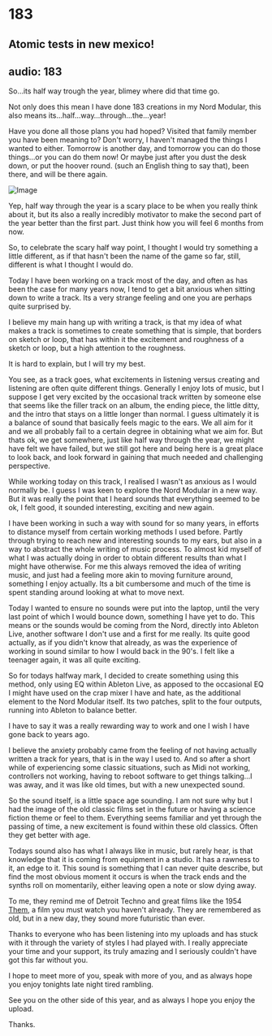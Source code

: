 # 183
## Atomic tests in new mexico!
audio: 183
---

So…its half way trough the year, blimey where did that time go.

Not only does this mean I have done 183 creations in my Nord Modular, this also means its…half…way…through…the…year!

Have you done all those plans you had hoped? Visited that family member you have been meaning to? Don't worry, I haven't managed the things I wanted to either. Tomorrow is another day, and tomorrow you can do those things…or you can do them now! Or maybe just after you dust the desk down, or put the hoover round. (such an English thing to say that), been there, and will be there again.

![Image](/assets/img/Snd-183.png)

Yep, half way through the year is a scary place to be when you really think about it, but its also a really incredibly motivator to make the second part of the year better than the first part. Just think how you will feel 6 months from now.

So, to celebrate the scary half way point, I thought I would try something a little different, as if that hasn't been the name of the game so far, still, different is what I thought I would do.

Today I have been working on a track most of the day, and often as has been the case for many years now, I tend to get a bit anxious when sitting down to write a track. Its a very strange feeling and one you are perhaps quite surprised by.

I believe my main hang up with writing a track, is that my idea of what makes a track is sometimes to create something that is simple, that borders on sketch or loop, that has within it the excitement and roughness of a sketch or loop, but a high attention to the roughness.

It is hard to explain, but I will try my best.

You see, as a track goes, what excitements in listening versus creating and listening are often quite different things. Generally I enjoy lots of music, but I suppose I get very excited by the occasional track written by someone else that seems like the filler track on an album, the ending piece, the little ditty, and the intro that stays on a little longer than normal. I guess ultimately it is a balance of sound that basically feels magic to the ears. We all aim for it and we all probably fail to a certain degree in obtaining what we aim for. But thats ok, we get somewhere, just like half way through the year, we might have felt we have failed, but we still got here and being here is a great place to look back, and look forward in gaining that much needed and challenging perspective.

While working today on this track, I realised I wasn't as anxious as I would normally be. I guess I was keen to explore the Nord Modular in a new way. But it was really the point that I heard sounds that everything seemed to be ok, I felt good, it sounded interesting, exciting and new again.

I have been working in such a way with sound for so many years, in efforts to distance myself from certain working methods I used before. Partly through trying to reach new and interesting sounds to my ears, but also in a way to abstract the whole writing of music process. To almost kid myself of what I was actually doing in order to obtain different results than what I might have otherwise. For me this always removed the idea of writing music, and just had a feeling more akin to moving furniture around, something I enjoy actually. Its a bit cumbersome and much of the time is spent standing around looking at what to move next.

Today I wanted to ensure no sounds were put into the laptop, until the very last point of which I would bounce down, something I have yet to do. This means or the sounds would be coming from the Nord, directly into Ableton Live, another software I don't use and a first for me really. Its quite good actually, as if you didn't know that already, as was the experience of working in sound similar to how I would back in the 90's. I felt like a teenager again, it was all quite exciting.

So for todays halfway mark, I decided to create something using this method, only using EQ within Ableton Live, as apposed to the occasional EQ I might have used on the crap mixer I have and hate, as the additional element to the Nord Modular itself. Its two patches, split to the four outputs, running into Ableton to balance better.

I have to say it was a really rewarding way to work and one I wish I have gone back to years ago.

I believe the anxiety probably came from the feeling of not having actually written a track for years, that is in the way I used to. And so after a short while of experiencing some classic situations, such as Midi not working, controllers not working, having to reboot software to get things talking…I was away, and it was like old times, but with a new unexpected sound.

So the sound itself, is a little space age sounding. I am not sure why but I had the image of the old classic films set in the future or having a science fiction theme or feel to them. Everything seems familiar and yet through the passing of time, a new excitement is found within these old classics. Often they get better with age.

Todays sound also has what I always like in music, but rarely hear, is that knowledge that it is coming from equipment in a studio. It has a rawness to it, an edge to it. This sound is something that I can never quite describe, but find the most obvious moment it occurs is when the track ends and the synths roll on momentarily, either leaving open a note or slow dying away.

To me, they remind me of Detroit Techno and great films like the 1954 <a href="http://www.imdb.com/title/tt0047573/" title="Them" target="_blank">Them</a>, a film you must watch you haven't already. They are remembered as old, but in a new day, they sound more futuristic than ever.

Thanks to everyone who has been listening into my uploads and has stuck with it through the variety of styles I had played with. I really appreciate your time and your support, its truly amazing and I seriously couldn't have got this far without you.

I hope to meet more of you, speak with more of you, and as always hope you enjoy tonights late night tired rambling.

See you on the other side of this year, and as always I hope you enjoy the upload.

Thanks.
